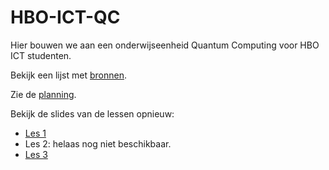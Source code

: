 # HBO-ICT-QC
Hier bouwen we aan een onderwijseenheid Quantum Computing voor HBO ICT studenten. 

Bekijk een lijst met [bronnen](./Bronnen.md). 

Zie de [planning](./Planning.md). 

Bekijk de slides van de lessen opnieuw: 

- [Les 1](./slides/1.html)
- Les 2: helaas nog niet beschikbaar. 
- [Les 3](./slides/2.html)